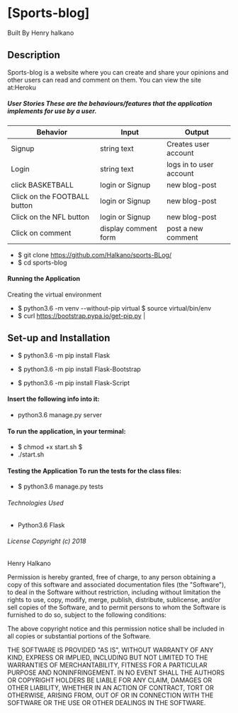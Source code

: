  # [Sports-blog]
Built By Henry halkano

## Description

Sports-blog is a website where you can create and share your opinions and other users can read and comment on them.
You can view the site at:Heroku

##### User Stories These are the behaviours/features that the application implements for use by a user.


| Behavior            | Input                         | Output                        |
| ------------------- | ----------------------------- | ----------------------------- |
| Signup | string text | Creates user account |
| Login | string text | logs in to user account |
| click BASKETBALL  | login or Signup | new blog-post |
| Click on the FOOTBALL button | login or Signup  | new blog-post |
| Click on the NFL button |login or Signup |new blog-post |
| Click on comment  | display comment form | post a new comment | |Click on READMORE  | Display more view|READMORE of the views|




- $ git clone https://github.com/Halkano/sports-BLog/
- $ cd sports-blog

#### Running the Application
Creating the virtual environment

- $ python3.6 -m venv --without-pip virtual $
source virtual/bin/env
- $ curl https://bootstrap.pypa.io/get-pip.py |

## Set-up and Installation

- $ python3.6 -m pip install Flask

- $ python3.6 -m pip install Flask-Bootstrap

- $ python3.6 -m pip install Flask-Script

#### Insert the following info into it:
- python3.6 manage.py server

#### To run the application, in your terminal:
- $ chmod +x start.sh $
- ./start.sh

#### Testing the Application To run the tests for the class files:
- $ python3.6 manage.py tests

###### Technologies Used
- Python3.6 Flask

###### License Copyright (c) 2018
Henry Halkano

Permission is hereby granted, free of charge, to any person obtaining a copy of this software and associated documentation files (the "Software"), to deal in the Software without restriction, including without limitation the rights to use, copy, modify, merge, publish, distribute, sublicense, and/or sell copies of the Software, and to permit persons to whom the Software is furnished to do so, subject to the following conditions:

The above copyright notice and this permission notice shall be included in all copies or substantial portions of the Software.

THE SOFTWARE IS PROVIDED "AS IS", WITHOUT WARRANTY OF ANY KIND, EXPRESS OR IMPLIED, INCLUDING BUT NOT LIMITED TO THE WARRANTIES OF MERCHANTABILITY, FITNESS FOR A PARTICULAR PURPOSE AND NONINFRINGEMENT. IN NO EVENT SHALL THE AUTHORS OR COPYRIGHT HOLDERS BE LIABLE FOR ANY CLAIM, DAMAGES OR OTHER LIABILITY, WHETHER IN AN ACTION OF CONTRACT, TORT OR OTHERWISE, ARISING FROM, OUT OF OR IN CONNECTION WITH THE SOFTWARE OR THE USE OR OTHER DEALINGS IN THE SOFTWARE.
